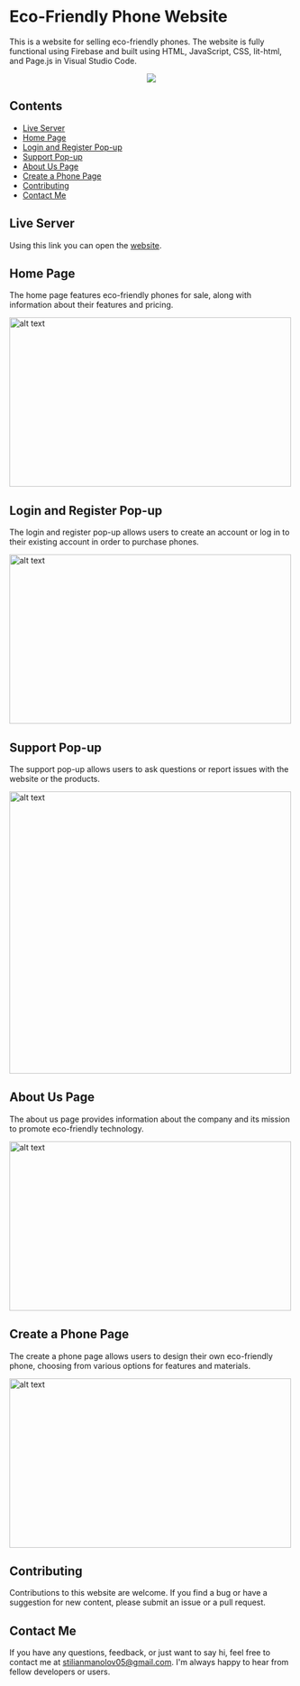 # Eco-Friendly Phone Website

This is a website for selling eco-friendly phones. The website is fully functional using Firebase and built using HTML, JavaScript, CSS, lit-html, and Page.js in Visual Studio Code.

<p align="center">
  <img src="https://img.shields.io/badge/Language-HTML%20%7C%20CSS%20%7C%20JavaScript%20%7C%20lit--html%20%7C%20Page.js-blue?style=flat-square">
</p>

## Contents

- [Live Server](#liveserver)
- [Home Page](#home-page)
- [Login and Register Pop-up](#login-and-register-pop-up)
- [Support Pop-up](#support-pop-up)
- [About Us Page](#about-us-page)
- [Create a Phone Page](#create-a-phone-page)
- [Contributing](#contributing)
- [Contact Me](#contact-me)

## Live Server<a name="liveserver"></a>

Using this link you can open the [website](https://sites.google.com/view/stilian-learning-journey/home?authuser=0).

## Home Page<a name="home-page"></a>

The home page features eco-friendly phones for sale, along with information about their features and pricing.

<img src="https://user-images.githubusercontent.com/80035053/236842073-2d6d3912-37ea-4808-a3a0-0fc23caa6223.png" alt="alt text" width="500" height="300">

## Login and Register Pop-up<a name="login-and-register-pop-up"></a>

The login and register pop-up allows users to create an account or log in to their existing account in order to purchase phones.

<img src="https://user-images.githubusercontent.com/80035053/236842605-9aa4f7a8-f34f-454c-baa7-d67a4aa6f07f.png" alt="alt text" width="500" height="300">

## Support Pop-up<a name="support-pop-up"></a>

The support pop-up allows users to ask questions or report issues with the website or the products.

<img src="https://user-images.githubusercontent.com/80035053/236842832-2940a6c8-c70c-4afd-ae6e-0819327a4ac8.png" alt="alt text" width="500">

## About Us Page<a name="about-us-page"></a>

The about us page provides information about the company and its mission to promote eco-friendly technology.

<img src="https://user-images.githubusercontent.com/80035053/236843131-108ebf67-15b2-4875-8927-22f57ce5c7e4.png" alt="alt text" width="500" height="300">

## Create a Phone Page<a name="create-a-phone-page"></a>

The create a phone page allows users to design their own eco-friendly phone, choosing from various options for features and materials.

<img src="https://user-images.githubusercontent.com/80035053/236843364-db7018ca-567d-4d16-addc-5daf682d3f2f.png" alt="alt text" width="500" height="300">

## Contributing<a name="contributing"></a>

Contributions to this website are welcome. If you find a bug or have a suggestion for new content, please submit an issue or a pull request.

## Contact Me<a name="contact-me"></a>

If you have any questions, feedback, or just want to say hi, feel free to contact me at stilianmanolov05@gmail.com. I'm always happy to hear from fellow developers or users.
